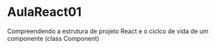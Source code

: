# AulaReact01
Compreendendo a estrutura de projeto React e o ciclco de vida de um componente (class Component)
